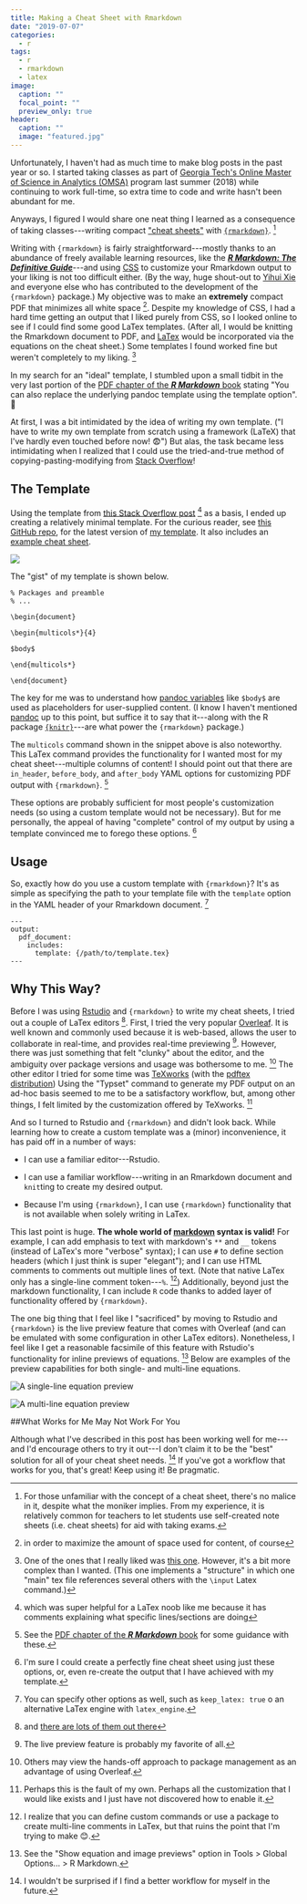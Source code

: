 ```yaml
---
title: Making a Cheat Sheet with Rmarkdown
date: "2019-07-07"
categories:
  - r
tags:
  - r
  - rmarkdown
  - latex
image:
  caption: ""
  focal_point: ""
  preview_only: true
header:
  caption: ""
  image: "featured.jpg"
---
```


Unfortunately, I haven't had as much time to make blog posts
in the past year or so. 
I started taking classes as part of 
[Georgia Tech's Online Master of Science in Analytics (OMSA)](https://pe.gatech.edu/degrees/analytics)
program last summer (2018) while continuing to work full-time, so extra time
to code and write hasn't been abundant for me.

Anyways, I figured I would share one neat thing I learned
as a consequence of taking classes---writing compact 
["cheat sheets"](https://en.wikipedia.org/wiki/Cheat_sheet)
with [`{rmarkdown}`](https://rmarkdown.rstudio.com/). [^1]
 
[^1]: For those unfamiliar with the concept of a cheat sheet, there's no malice in it, despite what the moniker implies. From my experience, it is relatively common for teachers to let students use self-created note sheets (i.e. cheat sheets) for aid with taking exams.

Writing with `{rmarkdown}` is fairly straightforward---mostly
thanks to an abundance of freely available learning resources, like the 
[***R Markdown: The Definitive Guide***](https://bookdown.org/yihui/rmarkdown)---and using
[CSS](https://www.w3schools.com/css/default.asp) to customize your Rmarkdown output to your liking
is not too difficult either.
(By the way, huge shout-out to [Yihui Xie](https://yihui.name/)
and everyone else who has contributed
to the development of the `{rmarkdown}` package.)
My objective was to make an **extremely** compact PDF
that minimizes all white space [^4].
Despite my knowledge of CSS,
I had a hard time getting an output that I liked purely from CSS,
so I looked online to see if I could find some good LaTex templates.
(After all, I would be knitting the Rmarkdown document to PDF,
and [LaTex](https://www.latex-project.org/) would be incorporated 
via the equations on the cheat sheet.)
Some templates I found worked fine but weren't completely to my liking. [^5]


[^4]: in order to maximize the amount of space used for content, of course

[^5]: One of the ones that I really liked was [this one](https://github.com/tim-st/latex-cheatsheet). However, it's a bit more complex than I wanted. (This one implements a "structure" in which one "main" tex file references several others with the `\input` Latex command.)


In my search for an "ideal" template, I stumbled upon a small tidbit
in the very last portion of the 
[PDF chapter of the ***R Markdown*** book](https://bookdown.org/yihui/rmarkdown/pdf-document.html)
stating "You can also replace the underlying pandoc template using the template option". 🤔

At first, I was a bit intimidated by the idea of writing my own template.
("I have to write my own template from scratch
using a framework (LaTeX) that I've hardly even touched before now! 😨")
But alas, the task became less intimidating when I realized that
I could use the tried-and-true method of copying-pasting-modifying
from [Stack Overflow](https://stackoverflow.com/)!

## The Template

Using the template from
[this Stack Overflow post](https://tex.stackexchange.com/questions/8827/preparing-cheat-sheets) [^6] as a basis, I ended
up creating a relatively minimal template.
For the curious reader, see [this GitHub repo](https://github.com/tonyelhabr/cheat-sheet-rmarkdown),
for the latest version of [my template](https://github.com/tonyelhabr/cheat-sheet-rmarkdown/blob/master/template.tex). It also includes an [example cheat sheet](https://github.com/tonyelhabr/cheat-sheet-rmarkdown/blob/master/cheat-sheet-example.Rmd).

![](cheat-sheet-example.png)

[^6]: which was super helpful for a LaTex noob like me because it has comments explaining what specific lines/sections are doing

The "gist" of my template is shown below.

```
% Packages and preamble
% ...

\begin{document}

\begin{multicols*}{4}

$body$

\end{multicols*}

\end{document}
```


The key for me was to understand how [pandoc variables](https://pandoc.org/MANUAL.html#variables-for-latex)
like `$body$` are used as placeholders for user-supplied content.
(I know I haven't mentioned [pandoc](https://pandoc.org/) up to this point, 
but suffice it to say that
it---along with the R package [`{knitr}`](https://yihui.name/knitr/)---are what power the `{rmarkdown}` package.)


The `multicols` command shown in the snippet above is also noteworthy. This
LaTex command provides the functionality for I wanted most for my 
cheat sheet---multiple columns of content!
I should point out that there are `in_header`, `before_body`, and `after_body` YAML options for customizing PDF output with `{rmarkdown}`. [^7]

[^7]: See the [PDF chapter of the ***R Markdown*** book](https://bookdown.org/yihui/rmarkdown/pdf-document.html) for some guidance with these.

These options are probably sufficient for most people's customization needs
(so using a custom template would not be necessary).
But for me personally, the appeal of having "complete" control
of my output by using a template convinced me to forego these options. [^8]

[^8]: I'm sure I could create a perfectly fine cheat sheet using just these options, or, even re-create the output that I have achieved with my template.

## Usage

So, exactly how do you use a custom template with `{rmarkdown}`?
It's as simple as specifying the path to your template file with the `template`
option in the YAML header of your Rmarkdown document. [^9]

[^9]: You can specify other options as well, such as `keep_latex: true`
o  an alternative LaTex engine with `latex_engine`.


```
---
output:
  pdf_document:
    includes:
      template: {/path/to/template.tex}
---
```

## Why This Way?

Before I was using [Rstudio](https://www.rstudio.com/) and `{rmarkdown}` to write my cheat sheets,
I tried out a couple of LaTex editors [^10].
First, I tried the very popular [Overleaf](https://www.overleaf.com).
It is well known and commonly used because
it is web-based, allows the user to collaborate in real-time, and
provides real-time previewing [^11].
However, there was just something that felt "clunky" about the editor, and
the ambiguity over package versions and usage was bothersome to me. [^12]
The other editor I tried for some time was [TeXworks](http://www.tug.org/texworks/)
(with the [pdftex distribution](https://ctan.org/pkg/pdftex?lang=en))
Using the "Typset" command to generate my PDF output on an ad-hoc basis seemed to me
to be a satisfactory workflow, but, among other things, I felt limited by the customization
offered by TeXworks. [^13]

[^10]: and [there are lots of them out there](https://tex.stackexchange.com/questions/339/latex-editors-ides)

[^11]: The live preview feature is probably my favorite of all.

[^12]: Others may view the hands-off approach to package management as an advantage of using Overleaf.

[^13]: Perhaps this is the fault of my own. Perhaps all the customization that I would like exists and I just have not discovered how to enable it.

And so I turned to Rstudio and `{rmarkdown}` and didn't look back.
While learning how to create a custom template was a (minor) inconvenience,
it has paid off in a number of ways:

+ I can use a familiar editor---Rstudio.

+ I can use a familiar workflow---writing in an Rmarkdown document and `knit`ting to create my desired output.

+ Because I'm using `{rmarkdown}`, I can use `{rmarkdown}` functionality that is not available when solely writing in LaTex.

This last point is huge.
**The whole world of [markdown](https://daringfireball.net/projects/markdown/) syntax is valid!**
For example,
I can add emphasis to text with markdown's `**` and `__` tokens (instead of LaTex's more "verbose" syntax);
I can use `#` to define section headers (which I just think is super "elegant");
and I can use HTML comments to comments out multiple lines of text.
(Note that native LaTex only has a single-line comment token---`%`. [^14])
Additionally, beyond just the markdown functionality, I can include `R` code
thanks to added layer of functionality offered by `{rmarkdown}`.

[^14]: I realize that you can define custom commands or use a package to create multi-line comments in LaTex, but that ruins the point that I'm trying to make 😊.

The one big thing that I feel like I "sacrificed" by moving to Rstudio and `{rmarkdown}`
is the live preview feature that comes with Overleaf (and can be emulated
with some configuration in other LaTex editors). Nonetheless, I feel like I get
a reasonable facsimile of this feature with Rstudio's functionality
for inline previews of equations. [^15]
Below are examples of the preview capabilities for both single- and
multi-line equations.

[^15]: See the "Show equation and image previews" option in Tools > Global Options... > R Markdown.

![A single-line equation preview](preview-single-line-equation.png)

![A multi-line equation preview](preview-multi-line-equation.png)


##What Works for Me May Not Work For You

Although what I've described in this post has been working well for me---and
I'd encourage others to try it out---I don't claim it
to be the "best" solution for all of your cheat sheet needs. [^16]
If you've got a workflow that works for you, that's great! Keep using it!
Be pragmatic.

[^16]: I wouldn't be surprised if I find a better workflow for myself in the future.

